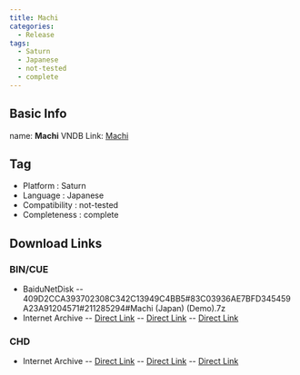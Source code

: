 ```yaml
---
title: Machi
categories:
  - Release
tags:
  - Saturn
  - Japanese
  - not-tested
  - complete
---
```

## Basic Info

name: **Machi**
VNDB Link: [Machi](https://vndb.org/r2661)

## Tag
 - Platform : Saturn
 - Language : Japanese
 - Compatibility : not-tested
 - Completeness : complete

## Download Links
### BIN/CUE
 - BaiduNetDisk
 -- 409D2CCA393702308C342C13949C4BB5#83C03936AE7BFD345459A23A91204571#211285294#Machi (Japan) (Demo).7z
 - Internet Archive
 -- [Direct Link](https://archive.org/download/redump.ss.revival/Machi%20%28Japan%29%20%28Demo%29%20%281M%29.zip)
 -- [Direct Link](https://archive.org/download/redump.ss.revival/Machi%20%28Japan%29%20%28Demo%29%20%282M%29.zip)
 -- [Direct Link](https://archive.org/download/redump.ss.revival/Machi%20%28Japan%29%20%28Demo%29%20%284M%29.zip)
### CHD
 - Internet Archive
 -- [Direct Link](https://archive.org/download/chd_saturn/CHD-Saturn/Japan/Machi%20%28Japan%29%20%28Demo%29%20%281M%29.chd)
 -- [Direct Link](https://archive.org/download/chd_saturn/CHD-Saturn/Japan/Machi%20%28Japan%29%20%28Demo%29%20%282M%29.chd)
 -- [Direct Link](https://archive.org/download/chd_saturn/CHD-Saturn/Japan/Machi%20%28Japan%29%20%28Demo%29%20%284M%29.chd)